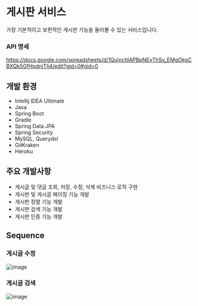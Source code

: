 # 게시판 서비스

가장 기본적이고 보편적인 게시판 기능을 둘러볼 수 있는 서비스입니다.

### API 명세
https://docs.google.com/spreadsheets/d/1QujnctjlAPBpNEvThSv_EMgOkgCBXQk5GfHpdnjTIj4/edit?gid=0#gid=0

## 개발 환경

* Intellij IDEA Ultimate
* Java
* Spring Boot
* Gradle
* Spring Data JPA
* Spring Security
* MySQL, Querydsl
* GitKraken
* Heroku

## 주요 개발사항
* 게시글 및 댓글 조회, 저장, 수정, 삭제 비즈니스 로직 구현
* 게시판 및 게시글 페이징 기능 개발
* 게시판 정렬 기능 개발
* 게시판 검색 기능 개발
* 게시판 인증 기능 개발

## Sequence

### 게시글 수정
![image](https://github.com/swoox2/project-board/assets/80804697/148ed657-e6ac-4cdd-9441-6df91341a0a4)

### 게시글 검색
![image](https://github.com/swoox2/project-board/assets/80804697/de54eae0-a0e2-4c92-97b5-6111bd941a21)


